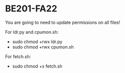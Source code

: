 # BE201-FA22
You are going to need to update permissions on all files!


For ldr.py and cpumon.sh:
- sudo chmod +rwx ldr.py
- sudo chmod +rwx cpumon.sh

For fetch.sh:
- sudo chmod +x fetch.sh

